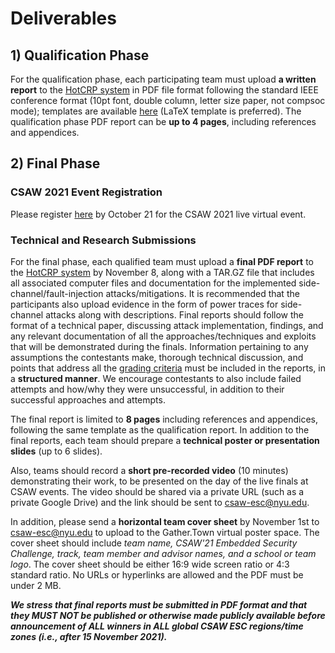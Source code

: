 # Deliverables

## 1) Qualification Phase

For the qualification phase, each participating team must upload **a written report** to the [HotCRP system](https://hotcrp.engineering.nyu.edu/) in PDF file format following the standard IEEE conference format (10pt font, double column, letter size paper, not compsoc mode); templates are available [here](http://www.ieee.org/conferences_events/conferences/publishing/templates.html) (LaTeX template is preferred). The qualification phase PDF report can be **up to 4 pages**, including references and appendices.

## 2) Final Phase

### CSAW 2021 Event Registration
Please register [here](https://survey.zohopublic.com/zs/rszbZp) by October 21 for the CSAW 2021 live virtual event.

### Technical and Research Submissions
For the final phase, each qualified team must upload a **final PDF report** to the [HotCRP system](https://hotcrp.engineering.nyu.edu/) by November 8, along with a TAR.GZ file that includes all associated computer files and documentation for the implemented side-channel/fault-injection attacks/mitigations.
It is recommended that the participants also upload evidence in the form of power traces for side-channel attacks along with descriptions.
Final reports should follow the format of a technical paper, discussing attack implementation, findings, and any relevant documentation of all the approaches/techniques and exploits that will be demonstrated during the finals.
Information pertaining to any assumptions the contestants make, thorough technical discussion, and points that address all the [grading criteria](challenge_description.md#evaluation-and-grading-policies) must be included in the reports, in a **structured manner**. We encourage contestants to also include failed attempts and how/why they were unsuccessful, in addition to their successful approaches and attempts.

The final report is limited to **8 pages** including references and appendices, following the same template as the qualification report. In addition to the final reports, each team should prepare a **technical poster or presentation slides** (up to 6 slides).

Also, teams should record a **short pre-recorded video** (10 minutes) demonstrating their work, to be presented on the day of the live finals at CSAW events.
The video should be shared via a private URL (such as a private Google Drive) and the link should be sent to csaw-esc@nyu.edu.

In addition, please send a **horizontal team cover sheet** by November 1st to csaw-esc@nyu.edu to upload to the Gather.Town virtual poster space.
The cover sheet should include *team name, CSAW'21 Embedded Security Challenge, track, team member and advisor names, and a school or team logo*.
The cover sheet should be either 16:9 wide screen ratio or 4:3 standard ratio.
No URLs or hyperlinks are allowed and the PDF must be under 2 MB.


**_We stress that final reports must be submitted in PDF format and that they MUST NOT be published or otherwise made publicly available before announcement of ALL winners in ALL global CSAW ESC regions/time zones (i.e., after 15 November 2021)._**
